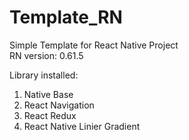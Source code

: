 # Template_RN

Simple Template for React Native Project  
RN version: 0.61.5  

Library installed:  
1. Native Base
2. React Navigation
4. React Redux
5. React Native Linier Gradient
